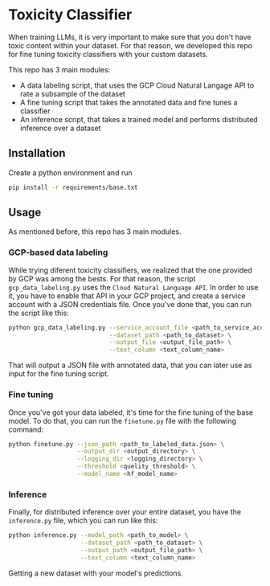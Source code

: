 # Toxicity Classifier
When training LLMs, it is very important to make sure that you don't have toxic content within your dataset. For that reason, we developed this repo for fine tuning toxicity classifiers with your custom datasets.

This repo has 3 main modules:

- A data labeling script, that uses the GCP Cloud Natural Langage API to rate a subsample of the dataset
- A fine tuning script that takes the annotated data and fine tunes a classifier
- An inference script, that takes a trained model and performs distributed inference over a dataset

## Installation
Create a python environment and run
```bash
pip install -r requirements/base.txt
```

## Usage
As mentioned before, this repo has 3 main modules.

### GCP-based data labeling
While trying diferent toxicity classifiers, we realized that the one provided by GCP was among the bests. For that reason, the script `gcp_data_labeling.py` uses the `Cloud Natural Language API`. In order to use it, you have to enable that API in your GCP project, and create a service account with a JSON credentials file. Once you've done that, you can run the script like this:

```bash
python gcp_data_labeling.py --service_account_file <path_to_service_account.json> \
                            --dataset_path <path_to_dataset> \
                            --output_file <output_file_path> \
                            --text_column <text_column_name>
```

That will output a JSON file with annotated data, that you can later use as input for the fine tuning script.

### Fine tuning
Once you've got your data labeled, it's time for the fine tuning of the base model. To do that, you can run the `finetune.py` file with the following command:

```bash
python finetune.py --json_path <path_to_labeled_data.json> \
                   --output_dir <output_directory> \
                   --logging_dir <logging_directory> \
                   --threshold <quelity_threshold> \
                   --model_name <hf_model_name>
```

### Inference
Finally, for distributed inference over your entire dataset, you have the `inference.py` file, which you can run like this:

```bash
python inference.py --model_path <path_to_model> \
                    --dataset_path <path_to_dataset> \
                    --output_path <output_file_path> \
                    --text_column <text_column_name>
```

Getting a new dataset with your model's predictions.
